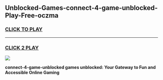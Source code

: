 
## Unblocked-Games-connect-4-game-unblocked-Play-Free-oczma
<h3>
<a href="https://premium76.site?title=connect-4-game-unblocked&ref=10A">CLICK TO PLAY</a></h3>
<hr>

<h3>
<a href="https://premium76.site?title=connect-4-game-unblocked&ref=10A">CLICK 2 PLAY</a>
  
</h3>

<a href="https://premium76.site?title=connect-4-game-unblocked&ref=10A"><img src="https://clearcache.store/games.png"></a>


**connect-4-game-unblocked games unblocked: Your Gateway to Fun and Accessible Online Gaming**

